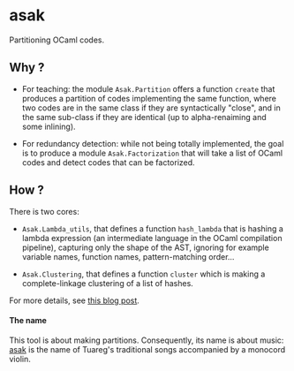 ﻿# asak

Partitioning OCaml codes.

## Why ?

* For teaching: the module `Asak.Partition` offers a function `create` that produces a partition of codes implementing the same function, where two codes are in the same class if they are syntactically "close", and in the same sub-class if they are identical (up to alpha-renaiming and some inlining).

* For redundancy detection: while not being totally implemented, the goal is to produce a module `Asak.Factorization` that will take a list of OCaml codes and detect codes that can be factorized.

## How ?

There is two cores:

* `Asak.Lambda_utils`, that defines a function `hash_lambda` that is hashing a lambda expression (an intermediate language in the OCaml compilation pipeline), capturing only the shape of the AST, ignoring for example variable names, function names, pattern-matching order…

* `Asak.Clustering`, that defines a function `cluster` which is making a complete-linkage clustering of a list of hashes.

For more details, see [this blog post](https://blog.nyarlathotep.one/2019/06/learnocaml-code-classification/).

#### The name

This tool is about making partitions. Consequently, its name is about music: [asak](https://en.wikipedia.org/wiki/Tuareg_people#Music) is the name of Tuareg's traditional songs accompanied by a monocord violin.
